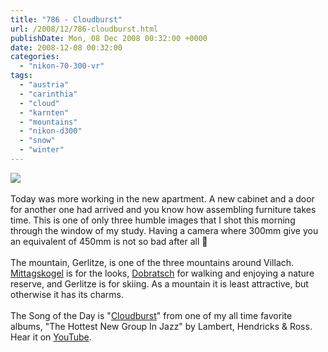 ```yaml
---
title: "786 - Cloudburst"
url: /2008/12/786-cloudburst.html
publishDate: Mon, 08 Dec 2008 00:32:00 +0000
date: 2008-12-08 00:32:00
categories: 
  - "nikon-70-300-vr"
tags: 
  - "austria"
  - "carinthia"
  - "cloud"
  - "karnten"
  - "mountains"
  - "nikon-d300"
  - "snow"
  - "winter"
---
```

<a href="https://d25zfm9zpd7gm5.cloudfront.net/1200x1200/2008/20081207_085716_ps.jpg" target="_blank"><img src="https://d25zfm9zpd7gm5.cloudfront.net/0600x0600/2008/20081207_085716_ps.jpg"/></a><br/><br/>Today was more working in the new apartment. A new cabinet and a door for another one had arrived and you know how assembling furniture takes time. This is one of only three humble images that I shot this morning through the window of my study. Having a camera where 300mm give you an equivalent of 450mm is not so bad after all 🙂<br/><br/> The mountain, Gerlitze, is one of the three mountains around Villach. <a href="/2008/11/768-river.html/2008/11/768-river.html" target="_blank">Mittagskogel</a> is for the looks, <a href="/search/label/Dobratsch" target="_blank">Dobratsch</a> for walking and enjoying a nature reserve, and Gerlitze is for skiing. As a mountain it is least attractive, but otherwise it has its charms.<br/><br/>The Song of the Day is "<a href="http://www.lyricstime.com/lambert-hendricks-and-ross-cloudburst-lyrics.html" target="_blank">Cloudburst</a>" from one of my all time favorite albums, "The Hottest New Group In Jazz" by Lambert, Hendricks &amp; Ross. Hear it on <a href="http://www.youtube.com/watch?v=sgr17FfnxtI&feature=related" target="_blank">YouTube</a>.
